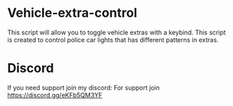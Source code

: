 # Vehicle-extra-control
This script will allow you to toggle vehicle extras with a keybind.
This script is created to control police car lights that has different patterns in extras.

# Discord
If you need support join my discord: For support join https://discord.gg/eKFb5QM3YF
